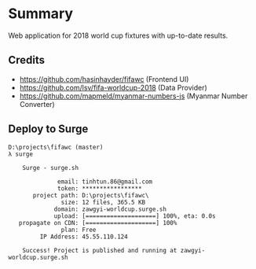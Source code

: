 # Summary
Web application for 2018 world cup fixtures with up-to-date results.

## Credits
- https://github.com/hasinhayder/fifawc (Frontend UI)
- https://github.com/lsv/fifa-worldcup-2018 (Data Provider)
- https://github.com/mapmeld/myanmar-numbers-js (Myanmar Number Converter)

## Deploy to Surge
```
D:\projects\fifawc (master)
λ surge

    Surge - surge.sh

              email: tinhtun.86@gmail.com
              token: *****************
       project path: D:\projects\fifawc\
               size: 12 files, 365.5 KB
             domain: zawgyi-worldcup.surge.sh
             upload: [====================] 100%, eta: 0.0s
   propagate on CDN: [====================] 100%
               plan: Free
         IP Address: 45.55.110.124

    Success! Project is published and running at zawgyi-worldcup.surge.sh
```
